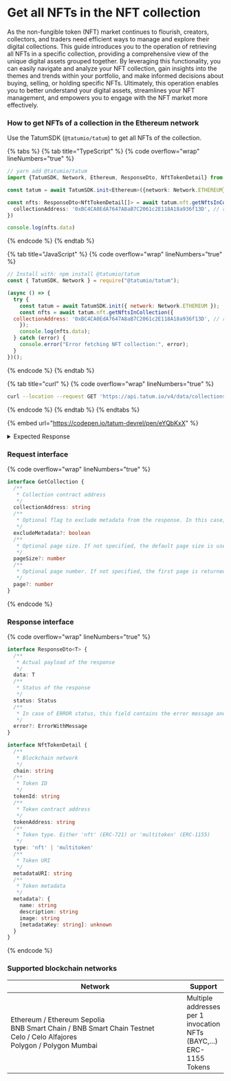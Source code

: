 # Get all NFTs in the NFT collection

As the non-fungible token (NFT) market continues to flourish, creators, collectors, and traders need efficient ways to manage and explore their digital collections. This guide introduces you to the operation of retrieving all NFTs in a specific collection, providing a comprehensive view of the unique digital assets grouped together. By leveraging this functionality, you can easily navigate and analyze your NFT collection, gain insights into the themes and trends within your portfolio, and make informed decisions about buying, selling, or holding specific NFTs. Ultimately, this operation enables you to better understand your digital assets, streamlines your NFT management, and empowers you to engage with the NFT market more effectively.

### How to get NFTs of a collection in the Ethereum network

Use the TatumSDK (`@tatumio/tatum`) to get all NFTs of the collection.

{% tabs %}
{% tab title="TypeScript" %}
{% code overflow="wrap" lineNumbers="true" %}
```typescript
// yarn add @tatumio/tatum
import {TatumSDK, Network, Ethereum, ResponseDto, NftTokenDetail} from '@tatumio/tatum'

const tatum = await TatumSDK.init<Ethereum>({network: Network.ETHEREUM})

const nfts: ResponseDto<NftTokenDetail[]> = await tatum.nft.getNftsInCollection({
  collectionAddress: '0xBC4CA0EdA7647A8aB7C2061c2E118A18a936f13D', // replace with your collection
})

console.log(nfts.data)
```
{% endcode %}
{% endtab %}

{% tab title="JavaScript" %}
{% code overflow="wrap" lineNumbers="true" %}
```javascript
// Install with: npm install @tatumio/tatum
const { TatumSDK, Network } = require("@tatumio/tatum");

(async () => {
  try {
    const tatum = await TatumSDK.init({ network: Network.ETHEREUM });
    const nfts = await tatum.nft.getNftsInCollection({
  collectionAddress: '0xBC4CA0EdA7647A8aB7C2061c2E118A18a936f13D', // replace with your collection
    });
    console.log(nfts.data);
  } catch (error) {
    console.error("Error fetching NFT collection:", error);
  }
})();
```
{% endcode %}
{% endtab %}

{% tab title="curl" %}
{% code overflow="wrap" lineNumbers="true" %}
```bash
curl --location --request GET 'https://api.tatum.io/v4/data/collections?collectionAddresses=0xBC4CA0EdA7647A8aB7C2061c2E118A18a936f13D&chain=ethereum'
```
{% endcode %}
{% endtab %}
{% endtabs %}

{% embed url="https://codepen.io/tatum-devrel/pen/eYQbKxX" %}

<details>

<summary>Expected Response</summary>

```json5
[
    {
    "address": "0x727ea45b2eb6abb2badd3dc7106d146e0dc0450d",
    "balance": "2",
    "chain": "ethereum-mainnet",
    "lastUpdatedBlockNumber": 14086122,
    "metadata": {
        "description": "# ***\"Sometimes I swear I can see a glimmer of the Sun through all the layers of chaos. It's probably just wishful thinking. There's a lot of that here.\" — Renn Dialos, Alexandria Research Node 557***\n### **1 / 71492 Jupiter DAO Tokens**\n\nThis token represents proportional ownership over Jupiter. Together with other Jupiter DAO Token holders, its owner is able to actively build and govern the planet into its own unique environment.\n\n*Jupiter represents 10.4% of the total voting power for MetaHero Universe's United Planets DAO.*\n\n*[ Token Design by: TheVirtunaut, Odious, Raw & Rendered | Joey Camacho ]*",
        "external_url": "https://punkscomic.com",
        "image": "ipfs://QmS21WhH94jBnYompXHD1SxS6Gw2bY8E81sTYRktWrYa7a/JUPITER.mp4",
        "name": "MetaHero Universe: Jupiter DAO Token"
    },
    "metadataURI": "ipfs://QmR9PokA9rnKKUF1uLtZyHYEhExqQU1Z7t8AbovMBxND4U/5",
    "tokenAddress": "0x7deb7bce4d360ebe68278dee6054b882aa62d19c",
    "tokenId": "5",
    "type": "multitoken"
    }
]
```

</details>

### Request interface

{% code overflow="wrap" lineNumbers="true" %}
```typescript
interface GetCollection {
  /**
   * Collection contract address
   */
  collectionAddress: string
  /**
   * Optional flag to exclude metadata from the response. In this case, only token IDs are returned. Defaults to false.
   */
  excludeMetadata?: boolean
  /**
   * Optional page size. If not specified, the default page size is used, which is 10.
   */
  pageSize?: number
  /**
   * Optional page number. If not specified, the first page is returned.
   */
  page?: number
}
```
{% endcode %}

### Response interface

{% code overflow="wrap" lineNumbers="true" %}
```typescript
interface ResponseDto<T> {
  /**
   * Actual payload of the response
   */
  data: T
  /**
   * Status of the response
   */
  status: Status
  /**
   * In case of ERROR status, this field contains the error message and detailed description
   */
  error?: ErrorWithMessage
}

interface NftTokenDetail {
  /**
   * Blockchain network
   */
  chain: string
  /**
   * Token ID
   */
  tokenId: string
  /**
   * Token contract address
   */
  tokenAddress: string
  /**
   * Token type. Either 'nft' (ERC-721) or 'multitoken' (ERC-1155)
   */
  type: 'nft' | 'multitoken'
  /**
   * Token URI
   */
  metadataURI: string
  /**
   * Token metadata
   */
  metadata?: {
    name: string
    description: string
    image: string
    [metadataKey: string]: unknown
  }
}
```
{% endcode %}

### Supported blockchain networks

<table><thead><tr><th width="417">Network</th><th>Support</th></tr></thead><tbody><tr><td>Ethereum / Ethereum Sepolia<br>BNB Smart Chain / BNB Smart Chain Testnet<br>Celo / Celo Alfajores<br>Polygon / Polygon Mumbai</td><td>Multiple addresses per 1 invocation<br>NFTs (BAYC,...)<br>ERC-1155 Tokens</td></tr></tbody></table>
